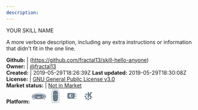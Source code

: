 ```yaml
---
description: 
---
```

YOUR SKILL NAME

A more verbose description, including any extra instructions or
information that didn't fit in the one line.

**Github:** | (https://github.com/fractal13/skill-hello-anyone)  
**Owner:** | [@fractal13](https://github.com/fractal13)  
**Created:** | 2019-05-29T18:26:39Z  **Last updated:** 2019-05-29T18:30:08Z  
**License:** | [GNU General Public License v3.0](https://api.github.com/licenses/gpl-3.0)  
**Market status:** | [Not in Market](https://market.mycroft.ai/skill/)  
**Platform:**   ![](.gitbook/assets/mark-1-icon.png)  ![](.gitbook/assets/mark-2-icon.png)  ![](.gitbook/assets/picroft-icon.png)  ![](.gitbook/assets/kde.png)   
